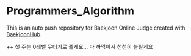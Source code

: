 # Programmers_Algorithm
This is an auto push repository for Baekjoon Online Judge created with [BaekjoonHub](https://github.com/BaekjoonHub/BaekjoonHub).


++ 첫 주는 0레벨 무더기로 풀게요... 다 까먹어서 천천히 늘릴게요
